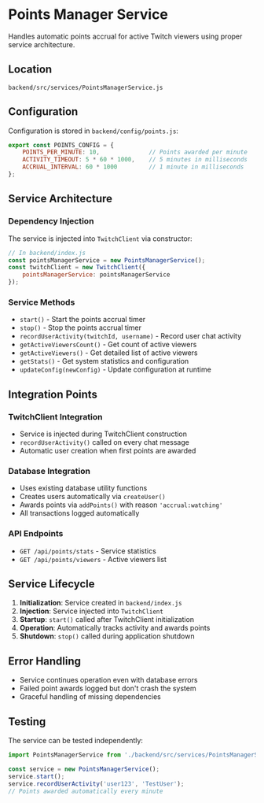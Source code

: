 # Points Manager Service

Handles automatic points accrual for active Twitch viewers using proper service architecture.

## Location
`backend/src/services/PointsManagerService.js`

## Configuration
Configuration is stored in `backend/config/points.js`:

```javascript
export const POINTS_CONFIG = {
    POINTS_PER_MINUTE: 10,              // Points awarded per minute  
    ACTIVITY_TIMEOUT: 5 * 60 * 1000,    // 5 minutes in milliseconds
    ACCRUAL_INTERVAL: 60 * 1000         // 1 minute in milliseconds
};
```

## Service Architecture

### Dependency Injection
The service is injected into `TwitchClient` via constructor:

```javascript
// In backend/index.js
const pointsManagerService = new PointsManagerService();
const twitchClient = new TwitchClient({
    pointsManagerService: pointsManagerService
});
```

### Service Methods
- `start()` - Start the points accrual timer
- `stop()` - Stop the points accrual timer  
- `recordUserActivity(twitchId, username)` - Record user chat activity
- `getActiveViewersCount()` - Get count of active viewers
- `getActiveViewers()` - Get detailed list of active viewers
- `getStats()` - Get system statistics and configuration
- `updateConfig(newConfig)` - Update configuration at runtime

## Integration Points

### TwitchClient Integration
- Service is injected during TwitchClient construction
- `recordUserActivity()` called on every chat message
- Automatic user creation when first points are awarded

### Database Integration  
- Uses existing database utility functions
- Creates users automatically via `createUser()`
- Awards points via `addPoints()` with reason `'accrual:watching'`
- All transactions logged automatically

### API Endpoints
- `GET /api/points/stats` - Service statistics
- `GET /api/points/viewers` - Active viewers list

## Service Lifecycle

1. **Initialization**: Service created in `backend/index.js`
2. **Injection**: Service injected into `TwitchClient`
3. **Startup**: `start()` called after TwitchClient initialization
4. **Operation**: Automatically tracks activity and awards points
5. **Shutdown**: `stop()` called during application shutdown

## Error Handling
- Service continues operation even with database errors
- Failed point awards logged but don't crash the system
- Graceful handling of missing dependencies

## Testing
The service can be tested independently:

```javascript
import PointsManagerService from './backend/src/services/PointsManagerService.js';

const service = new PointsManagerService();
service.start();
service.recordUserActivity('user123', 'TestUser');
// Points awarded automatically every minute
```